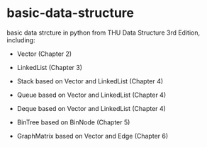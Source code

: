 # basic-data-structure

basic data strcture in python from THU Data Structure 3rd Edition, including:

* Vector (Chapter 2)

* LinkedList (Chapter 3)

* Stack based on Vector and LinkedList (Chapter 4)

* Queue based on Vector and LinkedList (Chapter 4)

* Deque based on Vector and LinkedList (Chapter 4)

* BinTree based on BinNode (Chapter 5)

* GraphMatrix based on Vector and Edge (Chapter 6)
